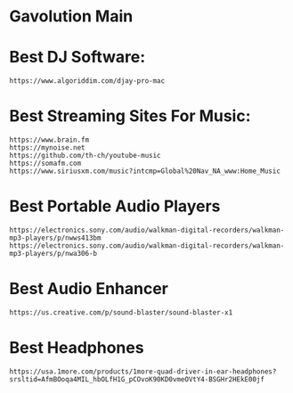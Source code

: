 # Gavolution Main

# Best DJ Software:

```
https://www.algoriddim.com/djay-pro-mac
```

# Best Streaming Sites For Music:

```
https://www.brain.fm
https://mynoise.net
https://github.com/th-ch/youtube-music
https://somafm.com
https://www.siriusxm.com/music?intcmp=Global%20Nav_NA_www:Home_Music
```

# Best Portable Audio Players

```
https://electronics.sony.com/audio/walkman-digital-recorders/walkman-mp3-players/p/nwws413bm
https://electronics.sony.com/audio/walkman-digital-recorders/walkman-mp3-players/p/nwa306-b
```

# Best Audio Enhancer

```
https://us.creative.com/p/sound-blaster/sound-blaster-x1
```

# Best Headphones
```
https://usa.1more.com/products/1more-quad-driver-in-ear-headphones?srsltid=AfmBOoqa4MIL_hbOLfH1G_pCOvoK90KD0vmeOVtY4-BSGHr2HEkE00jf
```
